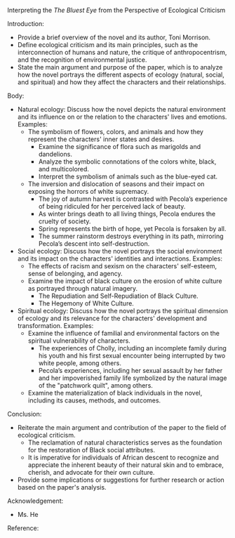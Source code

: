 Interpreting the _The Bluest Eye_ from the Perspective of Ecological Criticism

Introduction:
- Provide a brief overview of the novel and its author, Toni Morrison.
- Define ecological criticism and its main principles, such as the interconnection of humans and nature, the critique of anthropocentrism, and the recognition of environmental justice.
- State the main argument and purpose of the paper, which is to analyze how the novel portrays the different aspects of ecology (natural, social, and spiritual) and how they affect the characters and their relationships.

Body: 
- Natural ecology: Discuss how the novel depicts the natural environment and its influence on or the relation to the characters' lives and emotions. Examples: 
  - The symbolism of flowers, colors, and animals and how they represent the characters' inner states and desires.
    - Examine the significance of flora such as marigolds and dandelions.
    - Analyze the symbolic connotations of the colors white, black, and multicolored.
    - Interpret the symbolism of animals such as the blue-eyed cat.
  - The inversion and dislocation of seasons and their impact on exposing the horrors of white supremacy.
    - The joy of autumn harvest is contrasted with Pecola’s experience of being ridiculed for her perceived lack of beauty.
    - As winter brings death to all living things, Pecola endures the cruelty of society.
    - Spring represents the birth of hope, yet Pecola is forsaken by all.
    - The summer rainstorm destroys everything in its path, mirroring Pecola’s descent into self-destruction.
- Social ecology: Discuss how the novel portrays the social environment and its impact on the characters' identities and interactions. Examples: 
  - The effects of racism and sexism on the characters' self-esteem, sense of belonging, and agency.
  - Examine the impact of black culture on the erosion of white culture as portrayed through natural imagery.
    - The Repudiation and Self-Repudiation of Black Culture.
    - The Hegemony of White Culture.
- Spiritual ecology: Discuss how the novel portrays the spiritual dimension of ecology and its relevance for the characters' development and transformation. Examples: 
  - Examine the influence of familial and environmental factors on the spiritual vulnerability of characters.
    - The experiences of Cholly, including an incomplete family during his youth and his first sexual encounter being interrupted by two white people, among others.
    - Pecola’s experiences, including her sexual assault by her father and her impoverished family life symbolized by the natural image of the "patchwork quilt", among others.
  - Examine the materialization of black individuals in the novel, including its causes, methods, and outcomes.

Conclusion: 
- Reiterate the main argument and contribution of the paper to the field of ecological criticism.
  - The reclamation of natural characteristics serves as the foundation for the restoration of Black social attributes.
  - It is imperative for individuals of African descent to recognize and appreciate the inherent beauty of their natural skin and to embrace, cherish, and advocate for their own culture.
- Provide some implications or suggestions for further research or action based on the paper's analysis.

Acknowledgement:
- Ms. He

Reference:
